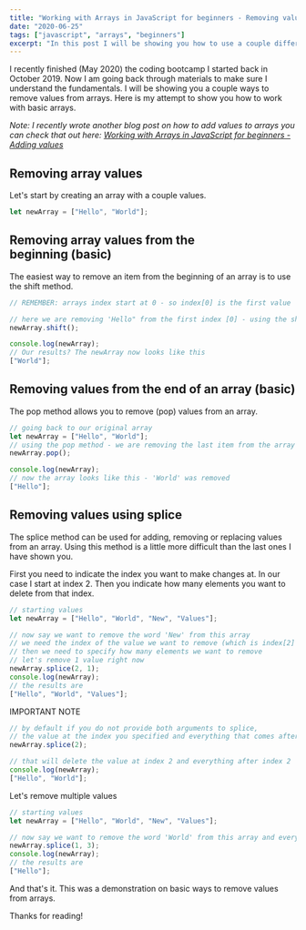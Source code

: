 ```yaml
---
title: "Working with Arrays in JavaScript for beginners - Removing values"
date: "2020-06-25"
tags: ["javascript", "arrays", "beginners"]
excerpt: "In this post I will be showing you how to use a couple different methods to remove existing values from arrays using JavaScript."
---
```


I recently finished (May 2020) the coding bootcamp I started back in October 2019. Now I am going back through materials to make sure I understand the fundamentals. I will be showing you a couple ways to remove values from arrays. Here is my attempt to show you how to work with basic arrays.

<em>Note: I recently wrote another blog post on how to add values to arrays you can check that out here: [Working with Arrays in JavaScript for beginners - Adding values](https://dev.to/joelynn94/working-with-arrays-in-javascript-1jfi)</em>

## Removing array values

Let's start by creating an array with a couple values.

```javascript
let newArray = ["Hello", "World"];
```

## Removing array values from the beginning (basic)

The easiest way to remove an item from the beginning of an array is to use the shift method.

```javascript
// REMEMBER: arrays index start at 0 - so index[0] is the first value

// here we are removing 'Hello" from the first index [0] - using the shift method
newArray.shift();

console.log(newArray);
// Our results? The newArray now looks like this
["World"];
```

## Removing values from the end of an array (basic)

The pop method allows you to remove (pop) values from an array.

```javascript
// going back to our original array
let newArray = ["Hello", "World"];
// using the pop method - we are removing the last item from the array (which is index[1] in this case)
newArray.pop();

console.log(newArray);
// now the array looks like this - 'World' was removed
["Hello"];
```

## Removing values using splice

The splice method can be used for adding, removing or replacing values from an array. Using this method is a little more difficult than the last ones I have shown you.

First you need to indicate the index you want to make changes at. In our case I start at index 2. Then you indicate how many elements you want to delete from that index.

```javascript
// starting values
let newArray = ["Hello", "World", "New", "Values"];

// now say we want to remove the word 'New' from this array
// we need the index of the value we want to remove (which is index[2] in this case)
// then we need to specify how many elements we want to remove
// let's remove 1 value right now
newArray.splice(2, 1);
console.log(newArray);
// the results are
["Hello", "World", "Values"];
```

IMPORTANT NOTE

```javascript
// by default if you do not provide both arguments to splice,
// the value at the index you specified and everything that comes after that - will get deleted
newArray.splice(2);

// that will delete the value at index 2 and everything after index 2
console.log(newArray);
["Hello", "World"];
```

Let's remove multiple values

```javascript
// starting values
let newArray = ["Hello", "World", "New", "Values"];

// now say we want to remove the word 'World' from this array and everything that comes after that
newArray.splice(1, 3);
console.log(newArray);
// the results are
["Hello"];
```

And that's it. This was a demonstration on basic ways to remove values from arrays.

Thanks for reading!
